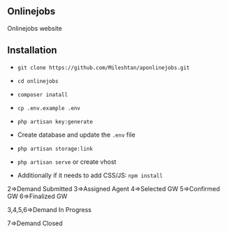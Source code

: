 ## Onlinejobs

Onlinejobs website

## Installation

* ```git clone https://github.com/Mileshtan/aponlinejobs.git```

* ```cd onlinejobs```

* ```composer inatall```

* ```cp .env.example .env```

* ```php artisan key:generate```

* Create database and update the ```.env``` file

* ```php artisan storage:link```

* ```php artisan serve``` or create vhost 

* Additionally if it needs to add CSS/JS: ```npm install```


2=>Demand Submitted
3=>Assigned Agent
4=>Selected GW
5=>Confirmed GW
6=>Finalized GW

3,4,5,6=>Demand In Progress

7=>Demand Closed

